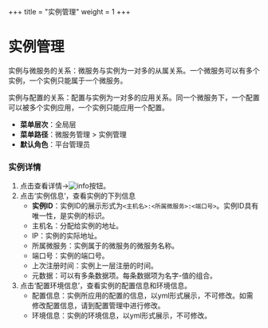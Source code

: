 +++
title = "实例管理"
weight = 1
+++

# 实例管理

实例与微服务的关系：微服务与实例为一对多的从属关系。一个微服务可以有多个实例，一个实例只能属于一个微服务。

实例与配置的关系：配置与实例为一对多的应用关系。同一个微服务下，一个配置可以被多个实例应用，一个实例只能应用一个配置。

- **菜单层次**：全局层
- **菜单路径**：微服务管理 > 实例管理
- **默认角色**：平台管理员

### 实例详情

1. 点击查看详情→![info](/docs/user-guide/system-configuration/microservice-management/image/info.png)按钮。
1. 点击‘实例信息’，查看实例的下列信息
    - **实例ID**：实例ID的展示形式为`<主机名>:<所属微服务>:<端口号>`。实例ID具有唯一性，是实例的标识。
    - 主机名：分配给实例的地址。
    - IP：实例的实际地址。
    - 所属微服务：实例属于的微服务的微服务名称。
    - 端口号：实例的端口号。
    - 上次注册时间：实例上一层注册的时间。
    - 元数据：可以有多条数据项。每条数据项为名字-值的组合。
1. 点击‘配置环境信息’，查看实例的配置信息和环境信息。
    - 配置信息：实例所应用的配置的信息，以yml形式展示，不可修改。如需修改配置信息，请到配置管理中进行修改。
    - 环境信息：实例的环境信息，以yml形式展示，不可修改。